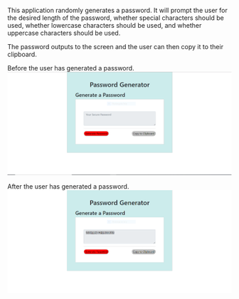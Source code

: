 This application randomly generates a password.  It will prompt the user for the desired length of the password, whether special characters should be used, whether lowercase characters should be used, and whether uppercase characters should be used.

The password outputs to the screen and the user can then copy it to their clipboard.

Before the user has generated a password.
![Screenshot1](images/Password-Generator-Before.png)

After the user has generated a password.
![Screenshot2](images/Password-Generator-After.png)